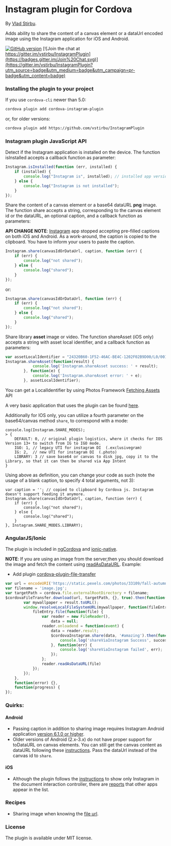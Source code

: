 # Instagram plugin for Cordova

By [Vlad Stirbu](https://github.com/vstirbu).

Adds ability to share the content of a canvas element or a dataUrl encoded image using the Instagram application for iOS and Android.

[![GitHub version](https://badge.fury.io/gh/vstirbu%2FInstagramPlugin.png)](http://badge.fury.io/gh/vstirbu%2FInstagramPlugin) [![Join the chat at https://gitter.im/vstirbu/InstagramPlugin](https://badges.gitter.im/Join%20Chat.svg)](https://gitter.im/vstirbu/InstagramPlugin?utm_source=badge&utm_medium=badge&utm_campaign=pr-badge&utm_content=badge)

### Installing the plugin to your project

If you use `cordova-cli` newer than 5.0:

```bash
cordova plugin add cordova-instagram-plugin
```

or, for older versions:

```bash
cordova plugin add https://github.com/vstirbu/InstagramPlugin
```

### Instagram plugin JavaScript API

Detect if the Instagram application is installed on the device. The function isInstalled accepts a callback function as parameter:

```javascript
Instagram.isInstalled(function (err, installed) {
    if (installed) {
        console.log("Instagram is", installed); // installed app version on Android
    } else {
        console.log("Instagram is not installed");
    }
});
```

Share the content of a canvas element or a base64 dataURL __png__ image. The function share accepts a string, corresponding to the canvas element id or the dataURL, an optional caption, and a callback function as parameters:

__API CHANGE NOTE__: [Instagram](http://developers.instagram.com/post/125972775561/removing-pre-filled-captions-from-mobile-sharing) app stopped accepting pre-filled captions on both iOS and Android. As a work-around, the caption is copied to the clipboard. You have to inform your users to paste the caption.

```javascript
Instagram.share(canvasIdOrDataUrl, caption, function (err) {
    if (err) {
        console.log("not shared");
    } else {
        console.log("shared");
    }
});
```

or:

```javascript
Instagram.share(canvasIdOrDataUrl, function (err) {
    if (err) {
        console.log("not shared");
    } else {
        console.log("shared");
    }
});
```

Share library __asset__ image or video. The function shareAsset (iOS only) accepts a string with asset local identifier, and a callback function as parameters:
```javascript
var assetLocalIdentifier = "24320B60-1F52-46AC-BE4C-1202F02B9D00/L0/001";
Instagram.shareAsset(function(result) {
            console.log('Instagram.shareAsset success: ' + result);
        }, function(e) {
            console.log('Instagram.shareAsset error: ' + e);
        }, assetLocalIdentifier);
```
You can get a LocalIdentifier by using Photos Framework [Fetching Assets](https://developer.apple.com/library/ios/documentation/Photos/Reference/PHAsset_Class/#//apple_ref/doc/uid/TP40014383-CH1-SW2) API

A very basic application that uses the plugin can be found [here](https://github.com/vstirbu/instagramplugin-example).

Additionally for IOS only, you can utilize a fourth parameter on the base64/canvas method `share`, to correspond with a mode:
```
console.log(Instagram.SHARE_MODES);
> {
    DEFAULT: 0, // original plugin logistics, where it checks for IOS Version 13+ to switch from IG to IGO mode. 
    IGO: 1, // legacy UTI for instagram DI  (.exclusivegram)
    IG: 2,  // new UTI for instagram DI  (.photo)
    LIBRARY: 3 // save base64 or canvas to disk jpg, copy it to the Library, so that it can then be shared via App Intent
}
```
Using above as definition, you can change your code as such (note the usage of a blank caption, to specify 4 total arguments, not 3): 
```
var caption = ''; // copied to clipboard by Cordova js. Instagram doesn't support feeding it anymore. 
Instagram.share(canvasIdOrDataUrl, caption, function (err) {
    if (err) {
        console.log("not shared");
    } else {
        console.log("shared");
    }
}, Instagram.SHARE_MODES.LIBRARY);
```

### AngularJS/Ionic

The plugin is included in [ngCordova](http://ngcordova.com/docs/plugins/instagram/) and [ionic-native](https://github.com/driftyco/ionic-native).

__NOTE__: If you are using an image from the server,then you should download the image and fetch  the content using   [readAsDataURL](https://developer.mozilla.org/en-US/docs/Web/API/FileReader/readAsDataURL).
Example:
* Add plugin [cordova-plugin-file-transfer](https://cordova.apache.org/docs/en/latest/reference/cordova-plugin-file-transfer)
```Javascript code
var url = encodeURI('https://static.pexels.com/photos/33109/fall-autumn-red-season.jpg');
var filename = 'image.jpg';
var targetPath = cordova.file.externalRootDirectory + filename;
$cordovaFileTransfer.download(url, targetPath, {}, true).then(function(result) {
        var mywallpaper = result.toURL();
        window.resolveLocalFileSystemURL(mywallpaper, function(fileEntry) {
            fileEntry.file(function(file) {
                var reader = new FileReader(),
                    data = null;
                reader.onloadend = function(event) {
                    data = reader.result;
                    $cordovaInstagram.share(data, '#amazing').then(function(success) {
                        console.log('shareViaInstagram Success', success);
                    }, function(err) {
                        console.log('shareViaInstagram failed', err);
                    });
                };
                reader.readAsDataURL(file)
            });
        });
    },
    function(error) {},
    function(progress) {
});
```

### Quirks:

#### Android

* Passing caption in addition to sharing image requires Instagram Android application [version 6.1.0 or higher](http://instagram.com/developer/mobile-sharing/android-intents/#).
* Older versions of Android (2.x-3.x) do not have proper support for toDataURL on canvas elements. You can still get the canvas content as dataURL following these [instructions](http://jbkflex.wordpress.com/2012/12/21/html5-canvas-todataurl-support-for-android-devices-working-phonegap-2-2-0-plugin/). Pass the dataUrl instead of the canvas id to ```share```.

#### iOS

* Although the plugin follows the [instructions](https://www.instagram.com/developer/mobile-sharing/iphone-hooks/) to show only Instagram in the document interaction controller, there are [reports](https://github.com/vstirbu/InstagramPlugin/issues/23) that other apps appear in the list.

### Recipes

* Sharing image when knowing the [file url](https://github.com/vstirbu/InstagramPlugin/issues/29).

### License

The plugin is available under MIT license.
